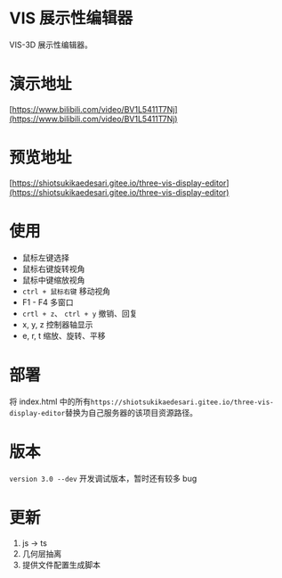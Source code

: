 # VIS 展示性编辑器

VIS-3D 展示性编辑器。

# 演示地址

[https://www.bilibili.com/video/BV1L5411T7Nj](https://www.bilibili.com/video/BV1L5411T7Nj)

# 预览地址

[https://shiotsukikaedesari.gitee.io/three-vis-display-editor](https://shiotsukikaedesari.gitee.io/three-vis-display-editor)

# 使用

- 鼠标左键选择
- 鼠标右键旋转视角
- 鼠标中键缩放视角
- `ctrl + 鼠标右键` 移动视角
- F1 - F4 多窗口
- `crtl + z`、 `ctrl + y` 撤销、回复
- x, y, z 控制器轴显示
- e, r, t 缩放、旋转、平移

# 部署

将 index.html 中的所有`https://shiotsukikaedesari.gitee.io/three-vis-display-editor`替换为自己服务器的该项目资源路径。

# 版本

`version 3.0 --dev` 开发调试版本，暂时还有较多 bug

# 更新

1. js -> ts
2. 几何层抽离
3. 提供文件配置生成脚本
